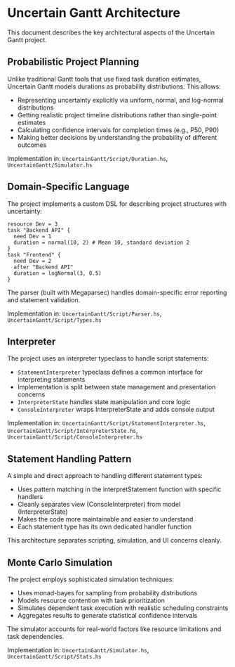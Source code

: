 # Uncertain Gantt Architecture

This document describes the key architectural aspects of the Uncertain Gantt project.

## Probabilistic Project Planning

Unlike traditional Gantt tools that use fixed task duration estimates, Uncertain Gantt models durations as probability distributions. This allows:

- Representing uncertainty explicitly via uniform, normal, and log-normal distributions
- Getting realistic project timeline distributions rather than single-point estimates
- Calculating confidence intervals for completion times (e.g., P50, P90)
- Making better decisions by understanding the probability of different outcomes

Implementation in: `UncertainGantt/Script/Duration.hs`, `UncertainGantt/Simulator.hs`

## Domain-Specific Language

The project implements a custom DSL for describing project structures with uncertainty:

```
resource Dev = 3
task "Backend API" {
  need Dev = 1
  duration = normal(10, 2) # Mean 10, standard deviation 2
}
task "Frontend" {
  need Dev = 2
  after "Backend API"
  duration = logNormal(3, 0.5)
}
```

The parser (built with Megaparsec) handles domain-specific error reporting and statement validation.

Implementation in: `UncertainGantt/Script/Parser.hs`, `UncertainGantt/Script/Types.hs`

## Interpreter

The project uses an interpreter typeclass to handle script statements:

- `StatementInterpreter` typeclass defines a common interface for interpreting statements
- Implementation is split between state management and presentation concerns
- `InterpreterState` handles state manipulation and core logic
- `ConsoleInterpreter` wraps InterpreterState and adds console output

Implementation in: `UncertainGantt/Script/StatementInterpreter.hs`, `UncertainGantt/Script/InterpreterState.hs`, `UncertainGantt/Script/ConsoleInterpreter.hs`

## Statement Handling Pattern

A simple and direct approach to handling different statement types:

- Uses pattern matching in the interpretStatement function with specific handlers
- Cleanly separates view (ConsoleInterpreter) from model (InterpreterState)
- Makes the code more maintainable and easier to understand
- Each statement type has its own dedicated handler function

This architecture separates scripting, simulation, and UI concerns cleanly.

## Monte Carlo Simulation

The project employs sophisticated simulation techniques:

- Uses monad-bayes for sampling from probability distributions
- Models resource contention with task prioritization
- Simulates dependent task execution with realistic scheduling constraints
- Aggregates results to generate statistical confidence intervals

The simulator accounts for real-world factors like resource limitations and task dependencies.

Implementation in: `UncertainGantt/Simulator.hs`, `UncertainGantt/Script/Stats.hs`
